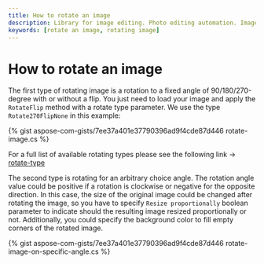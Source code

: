 ```yaml
---
title: How to rotate an image
description: Library for image editing. Photo editing automation. Image manipulation by NET (C#) program. Rotate an image.
keywords: [rotate an image, rotating image]
---
```


# How to rotate an image

The first type of rotating image is a rotation to a fixed angle of 90/180/270-degree with or without a flip. You just need to load your image and apply the `RotateFlip` method with a rotate type parameter. We use the type `Rotate270FlipNone` in this example:

{% gist aspose-com-gists/7ee37a401e37790396ad9f4cde87d446 rotate-image.cs %}

For a full list of available rotating types please see the following link -> 
[rotate-type](https://reference.aspose.com/imaging/net/aspose.imaging/rotatefliptype/)

The second type is rotating for an arbitrary choice angle. The rotation angle value could be positive if a rotation is clockwise or negative for the opposite direction. In this case, the size of the original image could be changed after rotating the image, so you have to specify `Resize proportionally` boolean parameter to indicate should the resulting image resized proportionally or not. Additionally, you could specify the background color to fill empty corners of the rotated image.

{% gist aspose-com-gists/7ee37a401e37790396ad9f4cde87d446 rotate-image-on-specific-angle.cs %}
